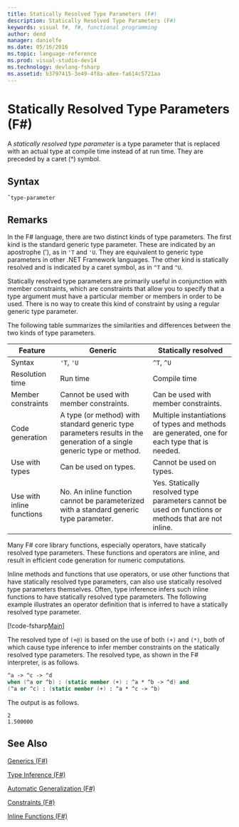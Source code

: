 ```yaml
---
title: Statically Resolved Type Parameters (F#)
description: Statically Resolved Type Parameters (F#)
keywords: visual f#, f#, functional programming
author: dend
manager: danielfe
ms.date: 05/16/2016
ms.topic: language-reference
ms.prod: visual-studio-dev14
ms.technology: devlang-fsharp
ms.assetid: b3797415-3e49-4f8a-a8ee-fa614c5721aa 
---
```


# Statically Resolved Type Parameters (F#)

A *statically resolved type parameter* is a type parameter that is replaced with an actual type at compile time instead of at run time. They are preceded by a caret (^) symbol.


## Syntax

```
ˆtype-parameter
```

## Remarks
In the F# language, there are two distinct kinds of type parameters. The first kind is the standard generic type parameter. These are indicated by an apostrophe ('), as in `'T` and `'U`. They are equivalent to generic type parameters in other .NET Framework languages. The other kind is statically resolved and is indicated by a caret symbol, as in `^T` and `^U`.

Statically resolved type parameters are primarily useful in conjunction with member constraints, which are constraints that allow you to specify that a type argument must have a particular member or members in order to be used. There is no way to create this kind of constraint by using a regular generic type parameter.

The following table summarizes the similarities and differences between the two kinds of type parameters.



|Feature|Generic|Statically resolved|
|-------|-------|-------------------|
|Syntax|`'T`, `'U`|`^T`, `^U`|
|Resolution time|Run time|Compile time|
|Member constraints|Cannot be used with member constraints.|Can be used with member constraints.|
|Code generation|A type (or method) with standard generic type parameters results in the generation of a single generic type or method.|Multiple instantiations of types and methods are generated, one for each type that is needed.|
|Use with types|Can be used on types.|Cannot be used on types.|
|Use with inline functions|No. An inline function cannot be parameterized with a standard generic type parameter.|Yes. Statically resolved type parameters cannot be used on functions or methods that are not inline.|
Many F# core library functions, especially operators, have statically resolved type parameters. These functions and operators are inline, and result in efficient code generation for numeric computations.

Inline methods and functions that use operators, or use other functions that have statically resolved type parameters, can also use statically resolved type parameters themselves. Often, type inference infers such inline functions to have statically resolved type parameters. The following example illustrates an operator definition that is inferred to have a statically resolved type parameter.

[!code-fsharp[Main](snippets/fslangref3/snippet401.fs)]

The resolved type of `(+@)` is based on the use of both `(+)` and `(*)`, both of which cause type inference to infer member constraints on the statically resolved type parameters. The resolved type, as shown in the F# interpreter, is as follows.

```fsharp
^a -> ^c -> ^d
when (^a or ^b) : (static member (+) : ^a * ^b -> ^d) and
(^a or ^c) : (static member (+) : ^a * ^c -> ^b)
```

The output is as follows.

```
2
1.500000
```

## See Also
[Generics &#40;F&#35;&#41;](Generics-%5BFSharp%5D.md)

[Type Inference &#40;F&#35;&#41;](Type-Inference-%5BFSharp%5D.md)

[Automatic Generalization &#40;F&#35;&#41;](Automatic-Generalization-%5BFSharp%5D.md)

[Constraints &#40;F&#35;&#41;](Constraints-%5BFSharp%5D.md)

[Inline Functions &#40;F&#35;&#41;](Inline-Functions-%5BFSharp%5D.md)